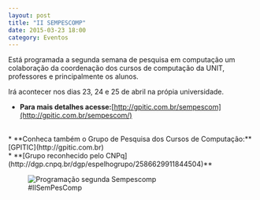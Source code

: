 ```yaml
---
layout: post
title: "II SEMPESCOMP"
date: 2015-03-23 18:00
category: Eventos
---
```


<p class="txt-post">
    Está programada a segunda semana de pesquisa em computação um colaboração da coordenação dos cursos de computação da UNIT, professores e principalmente os alunos.
</p>

<p class="txt-post">
     Irá acontecer nos dias 23, 24 e 25 de abril na própia universidade.
</p>

* **Para mais detalhes acesse:**[http://gpitic.com.br/sempescom](http://gpitic.com.br/sempescom/)
<br/>
* **Conheca também o Grupo de Pesquisa dos Cursos de Computação:** [GPITIC](http://gpitic.com.br)
<br/>
* **[Grupo reconhecido pelo CNPq](http://dgp.cnpq.br/dgp/espelhogrupo/2586629911844504)**

<figure>
    <img src="http://rafaeltavares.co/public/img/posts/banner-2semprescomp.png" alt="Programação segunda Sempescomp">
    <figcaption>#IISemPesComp</figcaption>
</figure>